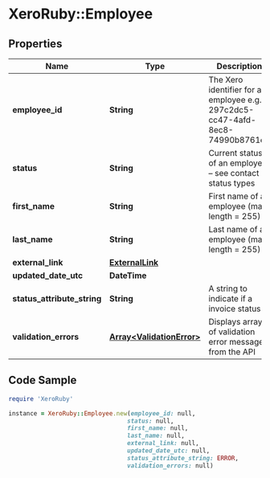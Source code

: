 # XeroRuby::Employee

## Properties

Name | Type | Description | Notes
------------ | ------------- | ------------- | -------------
**employee_id** | **String** | The Xero identifier for an employee e.g. 297c2dc5-cc47-4afd-8ec8-74990b8761e9 | [optional] 
**status** | **String** | Current status of an employee – see contact status types | [optional] 
**first_name** | **String** | First name of an employee (max length &#x3D; 255) | [optional] 
**last_name** | **String** | Last name of an employee (max length &#x3D; 255) | [optional] 
**external_link** | [**ExternalLink**](ExternalLink.md) |  | [optional] 
**updated_date_utc** | **DateTime** |  | [optional] 
**status_attribute_string** | **String** | A string to indicate if a invoice status | [optional] 
**validation_errors** | [**Array&lt;ValidationError&gt;**](ValidationError.md) | Displays array of validation error messages from the API | [optional] 

## Code Sample

```ruby
require 'XeroRuby'

instance = XeroRuby::Employee.new(employee_id: null,
                                 status: null,
                                 first_name: null,
                                 last_name: null,
                                 external_link: null,
                                 updated_date_utc: null,
                                 status_attribute_string: ERROR,
                                 validation_errors: null)
```


